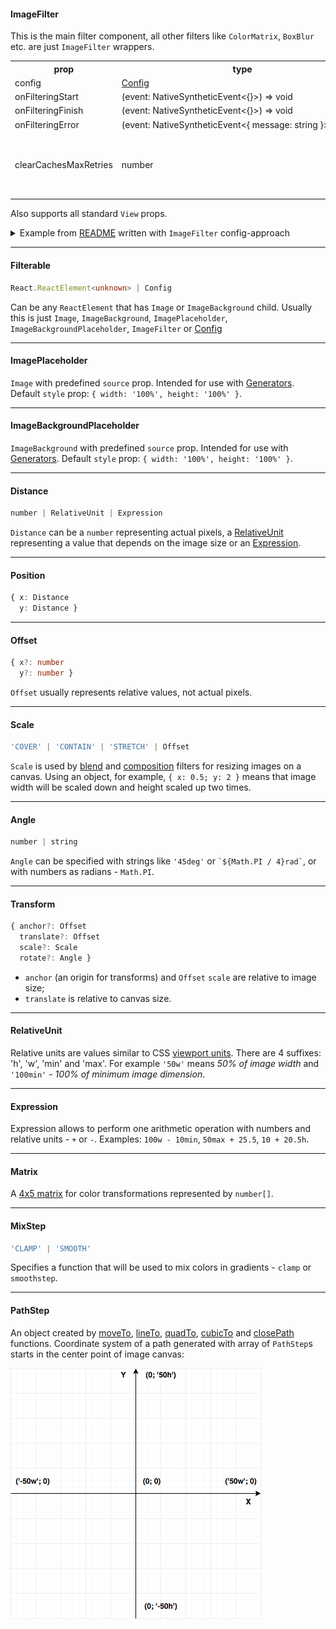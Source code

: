 #### ImageFilter

This is the main filter component, all other filters like `ColorMatrix`, `BoxBlur` etc. are just `ImageFilter` wrappers.

<table>
  <tr>
    <th>prop</th>
    <th>type</th>
    <th>default</th>
    <th>desc</th>
  </tr>
  <tr>
    <td>config</td>
    <td><a href="https://github.com/iyegoroff/react-native-image-filter-kit/blob/master/src/typings/index.d.ts#L173">Config</a></td>
    <td>-</td>
    <td><strong>required</strong></td>
  </tr>
  <tr>
    <td>onFilteringStart</td>
    <td>(event:&nbsp;NativeSyntheticEvent<{}>)&nbsp;=>&nbsp;void</td>
    <td>-</td>
    <td></td>
  </tr>
  <tr>
    <td>onFilteringFinish</td>
    <td>(event:&nbsp;NativeSyntheticEvent<{}>)&nbsp;=>&nbsp;void</td>
    <td>-</td>
    <td></td>
  </tr>
  <tr>
    <td>onFilteringError</td>
    <td>(event:&nbsp;NativeSyntheticEvent<{&nbsp;message:&nbsp;string&nbsp;}>)&nbsp;=>&nbsp;void</td>
    <td>-</td>
    <td></td>
  </tr>
  <tr>
    <td>clearCachesMaxRetries</td>
    <td>number</td>
    <td>10</td>
    <td>Android only. Doesn't work by default - <a href="../README.md#Caveats">details</a></td>
  </tr>
</table>

Also supports all standard `View` props.

<details>
  <summary>Example from <a href="../README.md#Example">README</a> written with <code>ImageFilter</code> config-approach</summary>
  <pre>
import { Image } from 'react-native';
import { ImageFilter } from 'react-native-image-filter-kit';
&nbsp;
const result = (
  &lt;ImageFilter
    config={{
      name: 'Earlybird',
      image: {
        name: 'SoftLightBlend',
        resizeCanvasTo: 'dstImage',
        dstTransform: {
          scale: 'CONTAIN'
        },
        dstImage: {
          name: 'Emboss',
          image: (
            &lt;Image
              style={{ width: 320, height: 320 }}
              source={require('./parrot.png')}
              resizeMode={'contain'}
            /&gt;
          )
        },
        srcTransform: {
          anchor: { x: 0.5, y: 1 },
          translate: { x: 0.5, y: 1 }
        },
        srcImage: {
          name: 'Invert',
          image: {
            name: 'RadialGradient',
            colors: ['rgba(0, 0, 255, 1)', '#00ff00', 'red'],
            stops: [0.25, 0.75, 1],
            center: { x: '50w', y: '100h' }
          }
        }
      }
    }}
  /&gt;
)
  </pre>
</details>

***

#### Filterable

```ts
React.ReactElement<unknown> | Config
```

Can be any `ReactElement` that has `Image` or `ImageBackground` child. Usually this is just `Image`, `ImageBackground`, `ImagePlaceholder`, `ImageBackgroundPlaceholder`, `ImageFilter` or [Config](https://github.com/iyegoroff/react-native-image-filter-kit/blob/master/src/typings/index.d.ts#L144)

***

#### ImagePlaceholder

`Image` with predefined `source` prop. Intended for use with [Generators](generators.md). Default `style` prop: <code>{&nbsp;width:&nbsp;'100%',&nbsp;height:&nbsp;'100%'&nbsp;}</code>.

***

#### ImageBackgroundPlaceholder

`ImageBackground` with predefined `source` prop. Intended for use with [Generators](generators.md). Default `style` prop: <code>{&nbsp;width:&nbsp;'100%',&nbsp;height:&nbsp;'100%'&nbsp;}</code>.

***

#### Distance

```ts
number | RelativeUnit | Expression
```

`Distance` can be a `number` representing actual pixels, a [RelativeUnit](#RelativeUnit) representing a value that depends on the image size or an [Expression](#Expression).

***
#### Position

```ts
{ x: Distance
  y: Distance }
```

***
#### Offset

```ts
{ x?: number
  y?: number }
```

`Offset` usually represents relative values, not actual pixels.

***
#### Scale

```ts
'COVER' | 'CONTAIN' | 'STRETCH' | Offset
```

`Scale` is used by [blend](blend_filters.md) and [composition](composition_filters.md) filters for resizing images on a canvas. Using an object, for example, <code>{&nbsp;x:&nbsp;0.5;&nbsp;y:&nbsp;2&nbsp;}</code> means that image width will be scaled down and height scaled up two times.

***
#### Angle

```ts
number | string
```

`Angle` can be specified with strings like `'45deg'` or `` `${Math.PI / 4}rad` ``, or with numbers as radians - `Math.PI`.

***
#### Transform

```ts
{ anchor?: Offset
  translate?: Offset
  scale?: Scale
  rotate?: Angle }
```

- `anchor` (an origin for transforms) and `Offset` `scale` are relative to image size;
- `translate` is relative to canvas size.
***
#### RelativeUnit
Relative units are values similar to CSS [viewport units](https://css-tricks.com/fun-viewport-units/#article-header-id-0). There are 4 suffixes: 'h', 'w', 'min' and 'max'. For example `'50w'` means <i>50% of image width</i> and `'100min'` - <i>100% of minimum image dimension</i>.

***
#### Expression
Expression allows to perform one arithmetic operation with numbers and relative units - `+` or `-`. Examples: <code>100w&nbsp;-&nbsp;10min</code>, <code>50max&nbsp;+&nbsp;25.5</code>, <code>10&nbsp;+&nbsp;20.5h</code>.

***
#### Matrix
A [4x5 matrix](https://developer.android.com/reference/android/graphics/ColorMatrix) for color transformations represented by `number[]`.

***
#### MixStep

```ts
'CLAMP' | 'SMOOTH'
```

Specifies a function that will be used to mix colors in gradients - `clamp` or `smoothstep`.

***
#### PathStep
An object created by [moveTo](functions.md#moveTo), [lineTo](functions.md#lineTo), [quadTo](functions.md#quadTo), [cubicTo](functions.md#cubicTo) and [closePath](functions.md#closePath) functions. Coordinate system of a path generated with array of `PathStep`s starts in the center point of image canvas:

<img src="../img/coordinates.png">
